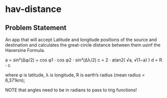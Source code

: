# hav-distance

## Problem Statement

An app that will accept Latitude and longitude positions of the source and destination and calculates the great-circle distance between them usinf the Haversine Formula.

a = sin²(Δφ/2) + cos φ1 ⋅ cos φ2 ⋅ sin²(Δλ/2)
c = 2 ⋅ atan2( √a, √(1−a) )
d = R ⋅ c

where	φ is latitude, 
      λ is longitude, 
      R is earth’s radius (mean radius = 6,371km);
      
 NOTE that angles need to be in radians to pass to trig functions!
